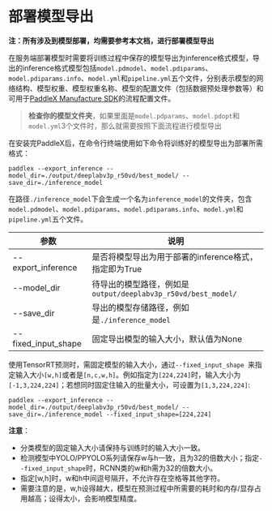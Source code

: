 # 部署模型导出

**注：所有涉及到模型部署，均需要参考本文档，进行部署模型导出**  

在服务端部署模型时需要将训练过程中保存的模型导出为inference格式模型，导出的inference格式模型包括`model.pdmodel`、`model.pdiparams`、`model.pdiparams.info`、`model.yml`和`pipeline.yml`五个文件，分别表示模型的网络结构、模型权重、模型权重名称、模型的配置文件（包括数据预处理参数等）和可用于[PaddleX Manufacture SDK](https://github.com/PaddlePaddle/PaddleX/tree/release/2.0.0/deploy/cpp/docs/manufacture_sdk)的流程配置文件。

> **检查你的模型文件夹**，如果里面是`model.pdparams`、`model.pdopt`和`model.yml`3个文件时，那么就需要按照下面流程进行模型导出

在安装完PaddleX后，在命令行终端使用如下命令将训练好的模型导出为部署所需格式：

```commandline
paddlex --export_inference --model_dir=./output/deeplabv3p_r50vd/best_model/ --save_dir=./inference_model
```

在路径`./inference_model`下会生成一个名为`inference_model`的文件夹，包含`model.pdmodel`、`model.pdiparams`、`model.pdiparams.info`、`model.yml`和`pipeline.yml`五个文件。


| 参数 | 说明 |
| ---- | ---- |
| --export_inference | 是否将模型导出为用于部署的inference格式，指定即为True |
| --model_dir | 待导出的模型路径，例如是`output/deeplabv3p_r50vd/best_model/` |
| --save_dir | 导出的模型存储路径，例如是`./inference_model` |
| --fixed_input_shape | 固定导出模型的输入大小，默认值为None |

使用TensorRT预测时，需固定模型的输入大小，通过`--fixed_input_shape `来指定输入大小`[w,h]`或者是`[n,c,w,h]`。例如指定为`[224,224]`时，输入大小为`[-1,3,224,224]`；若想同时固定住输入的批量大小，可设置为`[1,3,224,224]`:

```commandline
paddlex --export_inference --model_dir=./output/deeplabv3p_r50vd/best_model/ --save_dir=./inference_model --fixed_input_shape=[224,224]
```

**注意**：
- 分类模型的固定输入大小请保持与训练时的输入大小一致。
- 检测模型中YOLO/PPYOLO系列请保存w与h一致，且为32的倍数大小；指定`--fixed_input_shape`时，RCNN类的w和h需为32的倍数大小。
- 指定[w,h]时，w和h中间逗号隔开，不允许存在空格等其他字符。
- 需要注意的是，w,h设得越大，模型在预测过程中所需要的耗时和内存/显存占用越高；设得太小，会影响模型精度。
